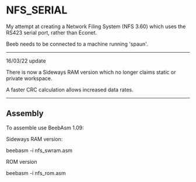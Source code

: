# NFS_SERIAL

My attempt at creating a Network Filing System (NFS 3.60) which uses the RS423 serial port, rather than Econet.

Beeb needs to be connected to a machine running 'spaun'.

*****

16/03/22 update

There is now a Sideways RAM version which no longer claims static or private workspace.

A faster CRC calculation allows increased data rates.

*****

Assembly
--------

To assemble use BeebAsm 1.09:

Sideways RAM version:

beebasm -i nfs_swram.asm

ROM version

beebasm -i nfs_rom.asm
